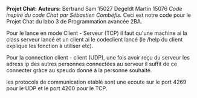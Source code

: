 **Projet Chat:**
**Auteurs:**	Bertrand    Sam     15027
			        Degeldt     Martin  15076
*Code inspiré du code Chat par Sébastien Combéfis.*
Ceci est notre code pour le Projet Chat du labo 3 de Programmation avancée 2BA.

Pour le lance en mode Client - Serveur (TCP) il faut qu'une machine ai la class serveur lancé et un client ai le codeclient lancé (le /help du client explique les fonction à utiliser etc).

Pour la connection client - client (UDP), une fois avoir reçu du serveur les adress ip des autres personnes connectées au serveur il suffit de ce connecter gràce au speudo donné à la personne  souhaité.

les protocols de communication etablé sont une ecoute sur le port 4269 pour le UDP et le port 4200 pour le TCP.